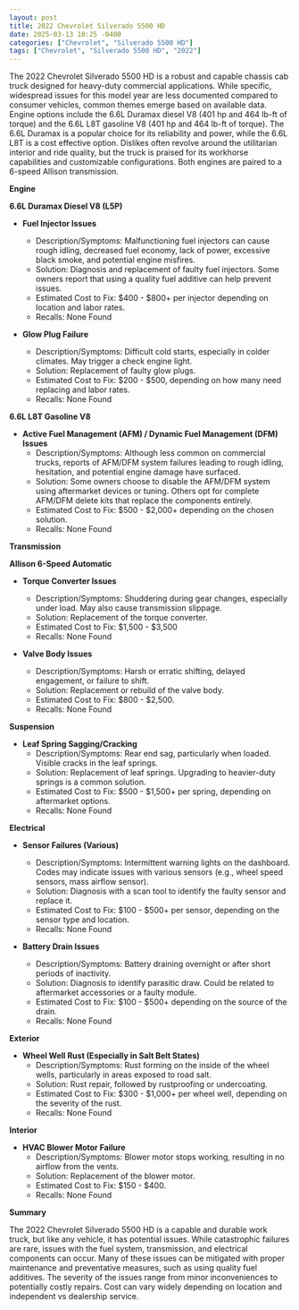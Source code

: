 ```yaml
---
layout: post
title: 2022 Chevrolet Silverado 5500 HD
date: 2025-03-13 10:25 -0400
categories: ["Chevrolet", "Silverado 5500 HD"]
tags: ["Chevrolet", "Silverado 5500 HD", "2022"]
---
```

The 2022 Chevrolet Silverado 5500 HD is a robust and capable chassis cab truck designed for heavy-duty commercial applications. While specific, widespread issues for this model year are less documented compared to consumer vehicles, common themes emerge based on available data. Engine options include the 6.6L Duramax diesel V8 (401 hp and 464 lb-ft of torque) and the 6.6L L8T gasoline V8 (401 hp and 464 lb-ft of torque). The 6.6L Duramax is a popular choice for its reliability and power, while the 6.6L L8T is a cost effective option. Dislikes often revolve around the utilitarian interior and ride quality, but the truck is praised for its workhorse capabilities and customizable configurations. Both engines are paired to a 6-speed Allison transmission.

**Engine**

**6.6L Duramax Diesel V8 (L5P)**

*   **Fuel Injector Issues**
    *   Description/Symptoms: Malfunctioning fuel injectors can cause rough idling, decreased fuel economy, lack of power, excessive black smoke, and potential engine misfires.
    *   Solution: Diagnosis and replacement of faulty fuel injectors. Some owners report that using a quality fuel additive can help prevent issues.
    *   Estimated Cost to Fix: $400 - $800+ per injector depending on location and labor rates.
    * Recalls: None Found

*   **Glow Plug Failure**
    *   Description/Symptoms: Difficult cold starts, especially in colder climates. May trigger a check engine light.
    *   Solution: Replacement of faulty glow plugs.
    *   Estimated Cost to Fix: $200 - $500, depending on how many need replacing and labor rates.
    * Recalls: None Found

**6.6L L8T Gasoline V8**

* **Active Fuel Management (AFM) / Dynamic Fuel Management (DFM) Issues**
    * Description/Symptoms: Although less common on commercial trucks, reports of AFM/DFM system failures leading to rough idling, hesitation, and potential engine damage have surfaced.
    * Solution: Some owners choose to disable the AFM/DFM system using aftermarket devices or tuning. Others opt for complete AFM/DFM delete kits that replace the components entirely.
    * Estimated Cost to Fix: $500 - $2,000+ depending on the chosen solution.
    * Recalls: None Found

**Transmission**

**Allison 6-Speed Automatic**

*   **Torque Converter Issues**
    *   Description/Symptoms: Shuddering during gear changes, especially under load. May also cause transmission slippage.
    *   Solution: Replacement of the torque converter.
    *   Estimated Cost to Fix: $1,500 - $3,500
    * Recalls: None Found

*   **Valve Body Issues**
    *   Description/Symptoms: Harsh or erratic shifting, delayed engagement, or failure to shift.
    *   Solution: Replacement or rebuild of the valve body.
    *   Estimated Cost to Fix: $800 - $2,500.
    * Recalls: None Found

**Suspension**

*   **Leaf Spring Sagging/Cracking**
    *   Description/Symptoms: Rear end sag, particularly when loaded. Visible cracks in the leaf springs.
    *   Solution: Replacement of leaf springs. Upgrading to heavier-duty springs is a common solution.
    *   Estimated Cost to Fix: $500 - $1,500+ per spring, depending on aftermarket options.
    * Recalls: None Found

**Electrical**

*   **Sensor Failures (Various)**
    *   Description/Symptoms: Intermittent warning lights on the dashboard. Codes may indicate issues with various sensors (e.g., wheel speed sensors, mass airflow sensor).
    *   Solution: Diagnosis with a scan tool to identify the faulty sensor and replace it.
    *   Estimated Cost to Fix: $100 - $500+ per sensor, depending on the sensor type and location.
    * Recalls: None Found

*   **Battery Drain Issues**
    *   Description/Symptoms: Battery draining overnight or after short periods of inactivity.
    *   Solution: Diagnosis to identify parasitic draw. Could be related to aftermarket accessories or a faulty module.
    *   Estimated Cost to Fix: $100 - $500+ depending on the source of the drain.
    * Recalls: None Found

**Exterior**

*   **Wheel Well Rust (Especially in Salt Belt States)**
    *   Description/Symptoms: Rust forming on the inside of the wheel wells, particularly in areas exposed to road salt.
    *   Solution: Rust repair, followed by rustproofing or undercoating.
    *   Estimated Cost to Fix: $300 - $1,000+ per wheel well, depending on the severity of the rust.
    * Recalls: None Found

**Interior**

*   **HVAC Blower Motor Failure**
    *   Description/Symptoms: Blower motor stops working, resulting in no airflow from the vents.
    *   Solution: Replacement of the blower motor.
    *   Estimated Cost to Fix: $150 - $400.
    * Recalls: None Found

**Summary**

The 2022 Chevrolet Silverado 5500 HD is a capable and durable work truck, but like any vehicle, it has potential issues. While catastrophic failures are rare, issues with the fuel system, transmission, and electrical components can occur. Many of these issues can be mitigated with proper maintenance and preventative measures, such as using quality fuel additives. The severity of the issues range from minor inconveniences to potentially costly repairs. Cost can vary widely depending on location and independent vs dealership service.

